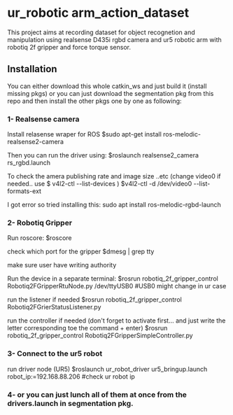 # ur_robotic arm_action_dataset

This project aims at recording dataset for object recognetion and manipulation using realsense D435i rgbd camera and ur5 robotic arm with robotiq 2f gripper and force torque sensor. 


## Installation
You can either download this whole catkin_ws and just build it (install missing pkgs) or you can just download the segmentation pkg from this repo and then install the other pkgs one by one as following:

### 1- Realsense camera 
Install relasense wraper for ROS
$sudo apt-get install ros-melodic-realsense2-camera

Then you can run the driver using:
$roslaunch realsense2_camera rs_rgbd.launch

To check the amera publishing rate and image size ..etc (change video0 if needed.. use $ v4l2-ctl --list-devices )
$v4l2-ctl -d /dev/video0 --list-formats-ext

I got error so tried installing this:
sudo apt install ros-melodic-rgbd-launch


### 2- Robotiq Gripper 
Run roscore:
$roscore

check which port for the gripper
$dmesg | grep tty

make sure user have writing authority

Run the device in a separate terminal:
$rosrun robotiq_2f_gripper_control Robotiq2FGripperRtuNode.py /dev/ttyUSB0 #USB0 might change in ur case

run the listener if needed
$rosrun robotiq_2f_gripper_control Robotiq2FGrierStatusListener.py

run the controller if needed (don't forget to activate first... and just write the letter corresponding toe the command + enter)
$rosrun robotiq_2f_gripper_control Robotiq2FGripperSimpleController.py


### 3- Connect to the ur5 robot
run driver node (UR5)
$roslaunch ur_robot_driver ur5_bringup.launch robot_ip:=192.168.88.206 #check ur robot ip


### 4- or you can just lunch all of them at once from the drivers.launch in segmentation pkg.
